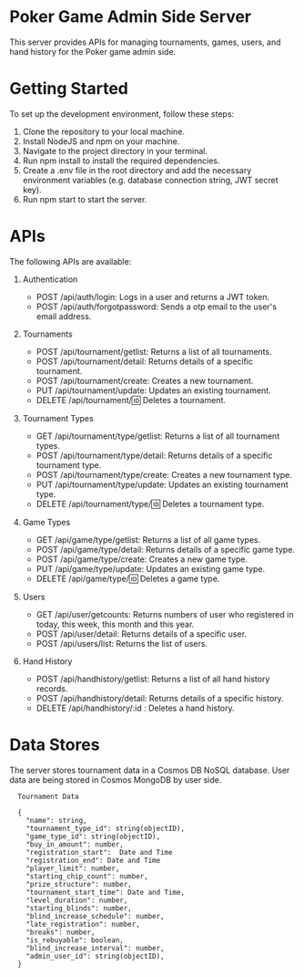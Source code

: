 # Poker Game Admin Side Server

This server provides APIs for managing tournaments, games, users, and hand history for the Poker game admin side.

# Getting Started

To set up the development environment, follow these steps:

1. Clone the repository to your local machine.
2. Install NodeJS and npm on your machine.
3. Navigate to the project directory in your terminal.
4. Run npm install to install the required dependencies.
5. Create a .env file in the root directory and add the necessary environment variables (e.g. database connection string, JWT secret key).
6. Run npm start to start the server.

# APIs

The following APIs are available:

1. Authentication

   - POST /api/auth/login: Logs in a user and returns a JWT token.
   - POST /api/auth/forgotpassword: Sends a otp email to the user's email address.

2. Tournaments

   - POST /api/tournament/getlist: Returns a list of all tournaments.
   - POST /api/tournament/detail: Returns details of a specific tournament.
   - POST /api/tournament/create: Creates a new tournament.
   - PUT /api/tournament/update: Updates an existing tournament.
   - DELETE /api/tournament/:id: Deletes a tournament.

3. Tournament Types

   - GET /api/tournament/type/getlist: Returns a list of all tournament types.
   - POST /api/tournament/type/detail: Returns details of a specific tournament type.
   - POST /api/tournament/type/create: Creates a new tournament type.
   - PUT /api/tournament/type/update: Updates an existing tournament type.
   - DELETE /api/tournament/type/:id: Deletes a tournament type.

4. Game Types

   - GET /api/game/type/getlist: Returns a list of all game types.
   - POST /api/game/type/detail: Returns details of a specific game type.
   - POST /api/game/type/create: Creates a new game type.
   - PUT /api/game/type/update: Updates an existing game type.
   - DELETE /api/game/type/:id: Deletes a game type.

5. Users

   - GET /api/user/getcounts: Returns numbers of user who registered in today, this week, this month and this year.
   - POST /api/user/detail: Returns details of a specific user.
   - POST /api/users/list: Returns the list of users.

6. Hand History
   - POST /api/handhistory/getlist: Returns a list of all hand history records.
   - POST /api/handhistory/detail: Returns details of a specific history.
   - DELETE /api/handhistory/:id : Deletes a hand history.

# Data Stores

The server stores tournament data in a Cosmos DB NoSQL database. User data are being stored in Cosmos MongoDB by user side.

```
  Tournament Data
  
  {
    "name": string,
    "tournament_type_id": string(objectID),
    "game_type_id": string(objectID),
    "buy_in_amount": number,
    "registration_start":  Date and Time
    "registration_end": Date and Time 
    "player_limit": number,
    "starting_chip_count": number,
    "prize_structure": number,
    "tournament_start_time": Date and Time,
    "level_duration": number,
    "starting_blinds": number,
    "blind_increase_schedule": number,
    "late_registration": number,
    "breaks": number,
    "is_rebuyable": boolean,
    "blind_increase_interval": number,
    "admin_user_id": string(objectID),
  }
```